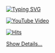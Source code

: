 [![Typing SVG](https://readme-typing-svg.demolab.com?font=Fira+Code&pause=1000&color=2FF71A&width=435&lines=b4sh5i's+github)](https://git.io/typing-svg)

[![YouTube Video](https://i.ytimg.com/vi/Bf0Hm4ksSFs/hq720.jpg)](https://www.youtube.com/watch?v=Bf0Hm4ksSFs)

[![Hits](https://hits.seeyoufarm.com/api/count/incr/badge.svg?url=https%3A%2F%2Fgithub.com%2Fb4sh5i%2Fhit-counter&count_bg=%23C83D3D&title_bg=%23555555&icon=&icon_color=%23E7E7E7&title=%EA%B0%9C%EC%B6%94&edge_flat=false)](https://hits.seeyoufarm.com)



[Show Details...](https://b4sh5i.github.io/)
